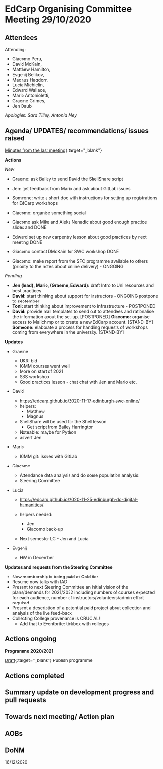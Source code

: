 # EdCarp Organising Committee Meeting 29/10/2020

## Attendees

Attending: 

* Giacomo Peru, 
* David McKain, 
* Matthew Hamilton, 
* Evgenij Belikov, 
* Magnus Hagdorn, 
* Lucia Michielin, 
* Edward Wallace, 
* Mario Antonioletti, 
* Graeme Grimes, 
* Jen Daub

*Apologies: Sara Tilley, Antonia Mey*

## Agenda/ UPDATES/ recommendations/ issues raised

[Minutes from the last meeting](https://github.com/edcarp/organising-committee/blob/EdCarp-OrgCom-minutes-Rob/minutes/2020-09-30-EdCarp-Organising-Committee.md){:target="_blank"}


**Actions**

*New*

* Graeme: ask Bailey to send David the ShellShare script
* Jen: get feedback from Mario and ask about GitLab issues
* Someone: write a short doc with instructions for setting up registrations for EdCarp workshops
* Giacomo: organise something social

* Giacomo ask Mike and Aleks Nenadic about good enough practice slides and DONE
* Edward set up new carpentry lesson about good practices by next meeting DONE
* Giacomo contact DMcKain for SWC workshop DONE
* Giacomo: make report from the SFC programme available to others (priority to the notes about online delivery) - ONGOING

*Pending*

* **Jen (lead), Mario, (Graeme, Edward):** draft Intro to Uni resources and best practices
* **David:** start thinking about support for instructors - ONGOING postpone to september 
* **Toni:** start thinking about improvement to infrastructure - POSTPONED
* **David:** provide mail templates to send out to attendees and rationalise the information about the set-up. [POSTPONED]
**Giacomo:** organise access to Mailchimp or to create a new EdCarp account. [STAND-BY]
**Someone:** elaborate a process for handling requests of workshops coming from everywhere in the university. [STAND-BY]

**Updates**

* Graeme
  * UKRI bid
  * IGMM courses went well
  * More on start of 2021
  * SBS workshop
  * Good practices lesson - chat chat with Jen and Mario etc.

* David
  * https://edcarp.github.io/2020-11-17-edinburgh-swc-online/
  * helpers:
    * Matthew
    * Magnus
  * ShellShare will be used for the Shell lesson
    * Get script from Bailey Harrington
  * Noteable: maybe for Python
  * advert Jen

* Mario
  * IGMM git: issues with GitLab

* Giacomo
  * Attendance data analysis and do some population analysis: 
  * Steering Committee

* Lucia
  * https://edcarp.github.io/2020-11-25-edinburgh-dc-digital-humanities/
  * helpers needed:
    * Jen
    * Giacomo back-up

  * Next semester LC - Jen and Lucia

* Evgenij
  * HW in December


**Updates and requests from the Steering Committee**

* New membership is being paid at Gold tier
* Resume now talks with IAD
* Present to next Steering Committee an initial vision of the plans/demands for 2021/2022 including numbers of courses expected for each audience, number of instructors/volunteers/admin effort required
* Present a description of a potential paid project about collection and analysis of the live feed-back
* Collecting College provenance is CRUCIAL!
  * Add that to Eventbrite: tickbox with colleges


## Actions ongoing

**Programme 2020/2021**

[Draft](https://docs.google.com/document/d/1oXd6Zc5cZhy9B4v60QiKXeU3ayn4z96h2abNxSdogMo/){:target="_blank"} 
Publish programme


## Actions completed

## Summary update on development progress and pull requests

## Towards next meeting/ Action plan



## AOBs

## DoNM

16/12/2020
